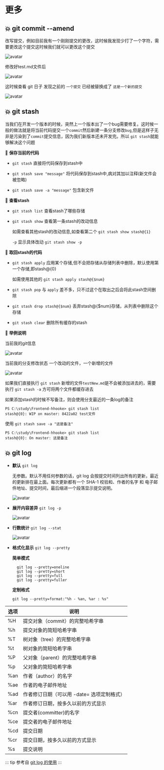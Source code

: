 # 更多

## :boom: git commit --amend

改写提交，例如目前我有一个刚刚提交的更改，这时候我发现少打了一个字符，需要更改这个提交这时候我们就可以更改这个提交

![avatar](/hhooke/git/1.png)

修改好test.md文件后

![avatar](/hhooke/git/2.png)

这时候查看 git 日子 发现之前的 `一个提交` 已经被替换成了 `这是一个新的提交`

![avatar](/hhooke/git/3.png)

## :boom: git stash

当我们在开发一个版本的时候，突然上一个版本出了一个bug需要修复。这时候一般的做法就是将当前代码提交一个`commit`然后新建一条分支修改`bug`,但是这样子无非是污染到了`commit`提交信息，因为我们新版本还未开发完。所以 `git stash`就能够解决这个问题

🍗 **保存当前的代码**

- `git stash` 直接将代码保存到stash中

- `git stash save "message"` 将代码保存到stash中,病对其加以注释(新文件会被忽略)

- `git stash save -a "message"` 包含新文件

🍗 **查看stash**

- `git stash list` 查看stash了哪些存储

- `git stash show` 查看第一条stash的改动信息

  如需查看其他stash的改动信息,如查看第二个 `git stash show stash@{1}`

  `-p` 显示具体改动 `git stash show -p`

🍗 **取回stash的代码**

- `git stash apply` 应用某个存储,但不会把存储从存储列表中删除，默认使用第一个存储,即stash@{0}

  如需使用其他的 `git stash apply stash@{$num}`

- `git stash pop` 与 `apply` 差不多，只不过这个在取出之后会将此stash空间删除

- `git stash drop stash@{$num}` 丢弃stash@{$num}存储，从列表中删除这个存储

- `git stash clear` 删除所有缓存的stash

🍗 **举例说明**

当前我的git信息

![avatar](/hhooke/git/4.png)

当前我的分支修改状态 一个改动的文件，一个新增的文件

![avatar](/hhooke/git/5.png)

如果我们直接执行 `git stash` 新增的文件`testNew.md`是不会被添加进去的，需要执行 `git stash -a` 方可将两个文件都缓存进去

如果添加stash的时候不写备注，则会使用分支最近的一条log的备注

```key
PS C:\study\Frontend-hhooke> git stash list
stash@{0}: WIP on master: 8422a02 test文件
```

使用 `git stash save -a "这是备注"`

```key
PS C:\study\Frontend-hhooke> git stash list
stash@{0}: On master: 这是备注
```

## :boom: git log

- **默认** `git log`

  无参数。默认不用任何参数的话，git log 会按提交时间列出所有的更新，最近的更新排在最上面。每次更新都有一个 SHA-1 校验和、作者的名字 和 电子邮件地址、提交时间，最后缩进一个段落显示提交说明。

  ![avatar](/hhooke/git/6.png)

- **展开内容差异** `git log -p`

  ![avatar](/hhooke/git/7.png)

- **行数统计** `git log --stat`

  ![avatar](/hhooke/git/8.png)

- **格式化显示** `git log --pretty`

  **简单模式**

  ```key
    git log --pretty=oneline
    git log --pretty=short
    git log --pretty=full
    git log --pretty=fuller
  ```

  **定制格式**

  `git log --pretty=format:"%h - %an, %ar : %s"`

| 选项 | 说明                                       |
|------|--------------------------------------------|
| %H   | 提交对象（commit）的完整哈希字串           |
| %h   | 提交对象的简短哈希字串                     |
| %T   | 树对象（tree）的完整哈希字串               |
| %t   | 树对象的简短哈希字串                       |
| %P   | 父对象（parent）的完整哈希字串             |
| %p   | 父对象的简短哈希字串                       |
| %an  | 作者（author）的名字                       |
| %ae  | 作者的电子邮件地址                         |
| %ad  | 作者修订日期（可以用 -date= 选项定制格式） |
| %ar  | 作者修订日期，按多久以前的方式显示         |
| %cn  | 提交者(committer)的名字                    |
| %ce  | 提交者的电子邮件地址                       |
| %cd  | 提交日期                                   |
| %cr  | 提交日期，按多久以前的方式显示             |
| %s   | 提交说明                                   |

::: tip 参考自
[git log 的使用](https://www.jianshu.com/p/0805b5d5d893)
:::
